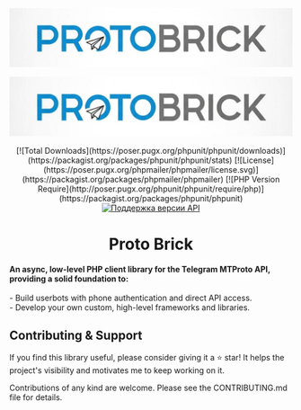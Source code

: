 <p align="center">
    <img src="https://raw.githubusercontent.com/Proto-Brick/php-mtproto-client/master/.github/img/logo.jpg" alt="Proto Brick">
</p>
<p align="center">
    <img src="https://raw.githubusercontent.com/Proto-Brick/php-mtproto-client/master/.github/img/logo.jpg" alt="Proto Brick">
</p>

<p align="center">
[![Total Downloads](https://poser.pugx.org/phpunit/phpunit/downloads)](https://packagist.org/packages/phpunit/phpunit/stats)  
[![License](https://poser.pugx.org/phpmailer/phpmailer/license.svg)](https://packagist.org/packages/phpmailer/phpmailer)  
[![PHP Version Require](http://poser.pugx.org/phpunit/phpunit/require/php)](https://packagist.org/packages/phpunit/phpunit)  
<a href="https://core.telegram.org/layer/195"><img src="https://img.shields.io/badge/TG_API_Layer-195-8992bb.svg" alt="Поддержка версии API"></a>  
</p>

<h1 align="center">Proto Brick</h1>
<p>
  <strong>An async, low-level PHP client library for the Telegram MTProto API, providing a solid foundation to:</strong><br><br>  
  - Build userbots with phone authentication and direct API access.<br>
  - Develop your own custom, high-level frameworks and libraries.
</p>

## Contributing & Support
If you find this library useful, please consider giving it a ⭐️ star! It helps the project's visibility and motivates me to keep working on it.

Contributions of any kind are welcome. Please see the CONTRIBUTING.md file for details.
